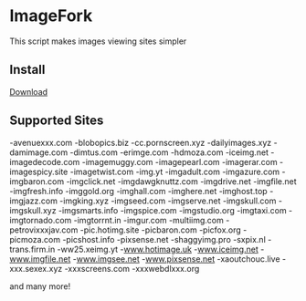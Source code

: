# ImageFork
This script makes images viewing sites simpler

## Install
[Download](https://rawgit.com/plsankar1996/ImageFork/master/ImageFork.user.js)

## Supported Sites

-avenuexxx.com
-blobopics.biz
-cc.pornscreen.xyz
-dailyimages.xyz
-damimage.com
-dimtus.com
-erimge.com
-hdmoza.com
-iceimg.net
-imagedecode.com
-imagemuggy.com
-imagepearl.com
-imagerar.com
-imagespicy.site
-imagetwist.com
-img.yt
-imgadult.com
-imgazure.com
-imgbaron.com
-imgclick.net
-imgdawgknuttz.com
-imgdrive.net
-imgfile.net
-imgfresh.info
-imggold.org
-imghall.com
-imghere.net
-imghost.top
-imgjazz.com
-imgking.xyz
-imgseed.com
-imgserve.net
-imgskull.com
-imgskull.xyz
-imgsmarts.info
-imgspice.com
-imgstudio.org
-imgtaxi.com
-imgtornado.com
-imgtorrnt.in
-imgur.com
-multiimg.com
-petrovixxxjav.com
-pic.hotimg.site
-picbaron.com
-picfox.org
-picmoza.com
-picshost.info
-pixsense.net
-shaggyimg.pro
-sxpix.nl
-trans.firm.in
-ww25.xeimg.yt
-www.hotimage.uk
-www.iceimg.net
-www.imgfile.net
-www.imgsee.net
-www.pixsense.net
-xaoutchouc.live
-xxx.sexex.xyz
-xxxscreens.com
-xxxwebdlxxx.org

and many more!
